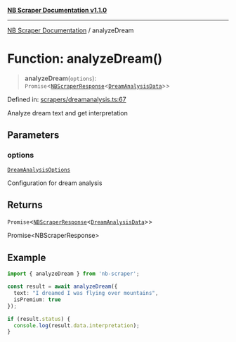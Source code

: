 [**NB Scraper Documentation v1.1.0**](../README.md)

***

[NB Scraper Documentation](../globals.md) / analyzeDream

# Function: analyzeDream()

> **analyzeDream**(`options`): `Promise`\<[`NBScraperResponse`](../interfaces/NBScraperResponse.md)\<[`DreamAnalysisData`](../interfaces/DreamAnalysisData.md)\>\>

Defined in: [scrapers/dreamanalysis.ts:67](https://github.com/Chakszzz/NB-Scraper/blob/a54b0d480231641a2da59c589f08af0cd80e90f8/app/scrapers/dreamanalysis.ts#L67)

Analyze dream text and get interpretation

## Parameters

### options

[`DreamAnalysisOptions`](../interfaces/DreamAnalysisOptions.md)

Configuration for dream analysis

## Returns

`Promise`\<[`NBScraperResponse`](../interfaces/NBScraperResponse.md)\<[`DreamAnalysisData`](../interfaces/DreamAnalysisData.md)\>\>

Promise<NBScraperResponse<DreamAnalysisData>>

## Example

```typescript
import { analyzeDream } from 'nb-scraper';

const result = await analyzeDream({
  text: "I dreamed I was flying over mountains",
  isPremium: true
});

if (result.status) {
  console.log(result.data.interpretation);
}
```
